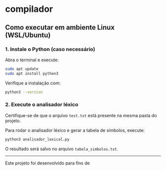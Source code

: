 # compilador

## Como executar em ambiente Linux (WSL/Ubuntu)

### 1. Instale o Python (caso necessário)

Abra o terminal e execute:

```bash
sudo apt update
sudo apt install python3
```

Verifique a instalação com:

```bash
python3 --version
```

### 2. Execute o analisador léxico

Certifique-se de que o arquivo `test.txt` está presente na mesma pasta do projeto.

Para rodar o analisador léxico e gerar a tabela de símbolos, execute:

```bash
python3 analisador_lexical.py
```

O resultado será salvo no arquivo `tabela_simbolos.txt`.

---

Este projeto foi desenvolvido para fins de